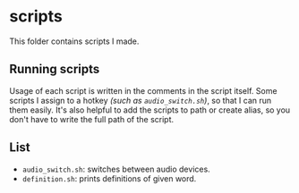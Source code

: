 # scripts

This folder contains scripts I made.

## Running scripts

Usage of each script is written in the comments in the script itself. Some
scripts I assign to a hotkey *(such as `audio_switch.sh`)*, so that I can run
them easily. It's also helpful to add the scripts to path or create alias, so
you don't have to write the full path of the script.

## List
- `audio_switch.sh`: switches between audio devices.
- `definition.sh`: prints definitions of given word.
